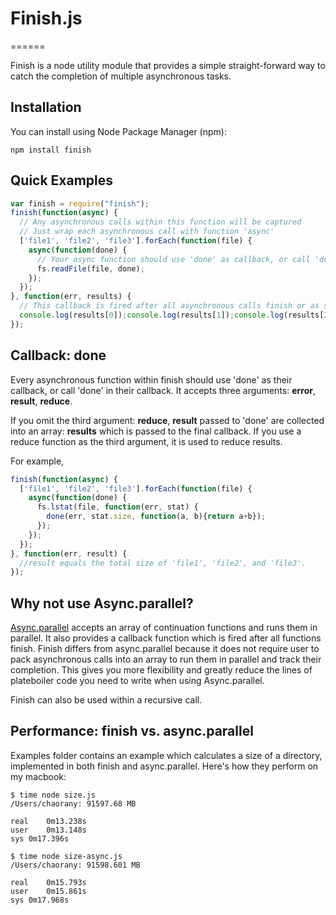 # Finish.js
======

Finish is a node utility module that provides a simple straight-forward way to catch the completion of multiple asynchronous tasks. 

## Installation
You can install using Node Package Manager (npm):

    npm install finish

## Quick Examples
```javascript
var finish = require("finish");
finish(function(async) { 
  // Any asynchronous calls within this function will be captured
  // Just wrap each asynchronous call with function 'async'
  ['file1', 'file2', 'file3'].forEach(function(file) {
    async(function(done) { 
      // Your async function should use 'done' as callback, or call 'done' in its callback
      fs.readFile(file, done); 
    });
  });
}, function(err, results) {
  // This callback is fired after all asynchronous calls finish or as soon as an error occurs
  console.log(results[0]);console.log(results[1]);console.log(results[2]);
});
```

## Callback: done

Every asynchronous function within finish should use 'done' as their callback, or call 'done' in their callback. It accepts three arguments: __error__, __result__, __reduce__.

If you omit the third argument: __reduce__, __result__ passed to 'done' are collected into an array: __results__ which is passed to the final callback. If you use a reduce function as the third argument, it is used to reduce results.

For example,
```javascript
finish(function(async) { 
  ['file1', 'file2', 'file3'].forEach(function(file) {
    async(function(done) { 
      fs.lstat(file, function(err, stat) {
        done(err, stat.size, function(a, b){return a+b});
      }); 
    });
  });
}, function(err, result) {
  //result equals the total size of 'file1', 'file2', and 'file3'.
});
```


## Why not use Async.parallel?

[Async.parallel](http://github.com/caolan/async#parallel) accepts an array of continuation functions and runs them in parallel. It also provides a callback function which is fired after all functions finish. 
Finish differs from async.parallel because it does not require user to pack asynchronous calls into an array to run them in parallel and track their completion. This gives you more flexibility and greatly reduce the lines of plateboiler code you need to write when using Async.parallel.

Finish can also be used within a recursive call. 

## Performance: finish vs. async.parallel

Examples folder contains an example which calculates a size of a directory, implemented in both finish and async.parallel.
Here's how they perform on my macbook:

    $ time node size.js 
    /Users/chaorany: 91597.68 MB

    real	0m13.238s
    user	0m13.148s
    sys	0m17.396s
    
    $ time node size-async.js 
    /Users/chaorany: 91598.601 MB

    real	0m15.793s
    user	0m15.861s
    sys	0m17.968s
